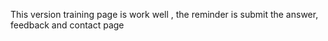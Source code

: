 This version training page is work well , the reminder is submit the answer, feedback and contact page
